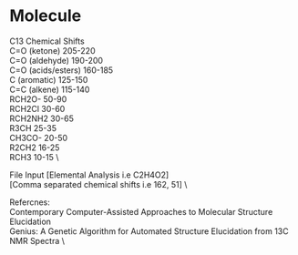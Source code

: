 # Molecule

C13 Chemical Shifts \
C=O (ketone) 		205-220 \
C=O (aldehyde)		190-200 \
C=O (acids/esters)	160-185 \
C (aromatic)		125-150 \
C=C (alkene)		115-140 \
RCH2O-			50-90 \
RCH2Cl			30-60 \
RCH2NH2			30-65 \
R3CH			25-35 \
CH3CO-			20-50 \
R2CH2			16-25 \
RCH3			10-15 \

File Input
[Elemental Analysis i.e C2H4O2] \
[Comma separated chemical shifts i.e 162, 51] \

Refercnes: \
Contemporary Computer-Assisted Approaches to Molecular Structure Elucidation \
Genius: A Genetic Algorithm for Automated Structure Elucidation from 13C
NMR Spectra \
